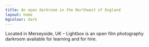 ```yaml
---
title: An open darkroom in the Northwest of England
layout: home
bgcolour: dark
---
```


Located in Merseyside, UK – Lightbox is an open film photography darkroom available for learning and for hire.
